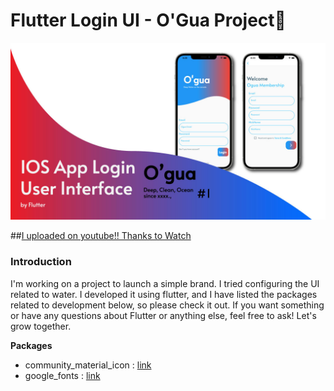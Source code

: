 # Flutter Login UI - O'Gua Project🌊

![Introduction](/Introduce.jpg)

##[I uploaded on youtube!! Thanks to Watch](https://www.youtube.com/watch?v=AkIeMQljAX0&t=7s&ab_channel=Lomio)

### Introduction
I'm working on a project to launch a simple brand. I tried configuring the UI related to water. I developed it using flutter, and I have listed the packages related to development below, so please check it out. If you want something or have any questions about Flutter or anything else, feel free to ask! Let's grow together.

**Packages**
- community_material_icon : [link](https://pub.dev/packages/community_material_icon)
- google_fonts : [link](https://pub.dev/packages/google_fonts)
